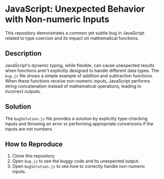 # JavaScript: Unexpected Behavior with Non-numeric Inputs

This repository demonstrates a common yet subtle bug in JavaScript related to type coercion and its impact on mathematical functions.

## Description

JavaScript's dynamic typing, while flexible, can cause unexpected results when functions aren't explicitly designed to handle different data types.  The `bug.js` file shows a simple example of addition and subtraction functions.  When these functions receive non-numeric inputs, JavaScript performs string concatenation instead of mathematical operations, leading to incorrect outputs.

## Solution

The `bugSolution.js` file provides a solution by explicitly type-checking inputs and throwing an error or performing appropriate conversions if the inputs are not numbers.

## How to Reproduce

1. Clone this repository.
2. Open `bug.js` to see the buggy code and its unexpected output.
3. Open `bugSolution.js` to see how to correctly handle non-numeric inputs.
